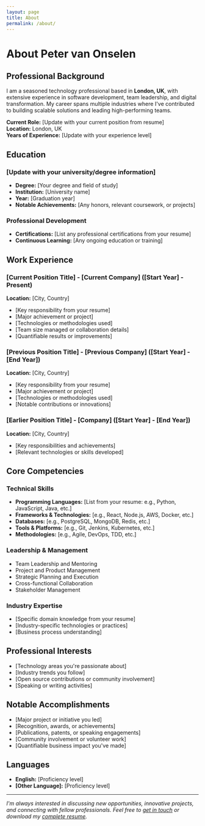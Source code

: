 ```yaml
---
layout: page
title: About
permalink: /about/
---
```


# About Peter van Onselen

## Professional Background

I am a seasoned technology professional based in **London, UK**, with extensive experience in software development, team leadership, and digital transformation. My career spans multiple industries where I've contributed to building scalable solutions and leading high-performing teams.

**Current Role:** [Update with your current position from resume]  
**Location:** London, UK  
**Years of Experience:** [Update with your experience level]

## Education

### [Update with your university/degree information]
- **Degree:** [Your degree and field of study]
- **Institution:** [University name]
- **Year:** [Graduation year]
- **Notable Achievements:** [Any honors, relevant coursework, or projects]

### Professional Development
- **Certifications:** [List any professional certifications from your resume]
- **Continuous Learning:** [Any ongoing education or training]

## Work Experience

### [Current Position Title] - [Current Company] ([Start Year] - Present)
**Location:** [City, Country]

- [Key responsibility from your resume]
- [Major achievement or project]
- [Technologies or methodologies used]
- [Team size managed or collaboration details]
- [Quantifiable results or improvements]

### [Previous Position Title] - [Previous Company] ([Start Year] - [End Year])
**Location:** [City, Country]

- [Key responsibility from your resume]
- [Major achievement or project]
- [Technologies or methodologies used]
- [Notable contributions or innovations]

### [Earlier Position Title] - [Company] ([Start Year] - [End Year])
**Location:** [City, Country]

- [Key responsibilities and achievements]
- [Relevant technologies or skills developed]

## Core Competencies

### Technical Skills
- **Programming Languages:** [List from your resume: e.g., Python, JavaScript, Java, etc.]
- **Frameworks & Technologies:** [e.g., React, Node.js, AWS, Docker, etc.]
- **Databases:** [e.g., PostgreSQL, MongoDB, Redis, etc.]
- **Tools & Platforms:** [e.g., Git, Jenkins, Kubernetes, etc.]
- **Methodologies:** [e.g., Agile, DevOps, TDD, etc.]

### Leadership & Management
- Team Leadership and Mentoring
- Project and Product Management
- Strategic Planning and Execution
- Cross-functional Collaboration
- Stakeholder Management

### Industry Expertise
- [Specific domain knowledge from your resume]
- [Industry-specific technologies or practices]
- [Business process understanding]

## Professional Interests

- [Technology areas you're passionate about]
- [Industry trends you follow]
- [Open source contributions or community involvement]
- [Speaking or writing activities]

## Notable Accomplishments

- [Major project or initiative you led]
- [Recognition, awards, or achievements]
- [Publications, patents, or speaking engagements]
- [Community involvement or volunteer work]
- [Quantifiable business impact you've made]

## Languages

- **English:** [Proficiency level]
- **[Other Language]:** [Proficiency level]

---

*I'm always interested in discussing new opportunities, innovative projects, and connecting with fellow professionals. Feel free to [get in touch](/contact/) or download my [complete resume](/resume/).*
